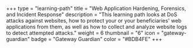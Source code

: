 +++
type = "learning-path"
title = "Web Application Hardening, Forensics, and Incident Response"
description = "This learning path looks at DoS attacks against websites, how to protect your or your beneficiaries' web applications from them, as well as how to collect and analyze website logs to detect attempted attacks."
weight = 6
thumbnail = "6"
icon = "gateway-guardian"
badge = "Gateway Guardian"
color = "#BDB4FE"
+++